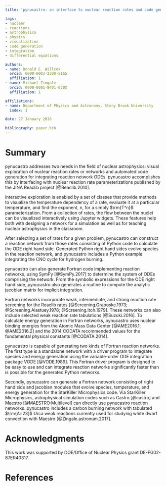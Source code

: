 ```yaml
---
title: 'pynucastro: an interface to nuclear reaction rates and code generator for reaction network equations'

tags:
- nuclear
- reactions
- astrophysics
- physics
- visualization
- code generation
- integration
- differential equations

authors:
- name: Donald E. Willcox
  orcid: 0000-0003-2300-5165
  affiliation: 1
- name: Michael Zingale
  orcid: 0000-0001-8401-030X
  affiliation: 1

affiliations:
- name: Department of Physics and Astronomy, Stony Brook University
  index: 1

date: 27 January 2018

bibliography: paper.bib
---
```


# Summary

pynucastro addresses two needs in the field of nuclear astrophysics:
visual exploration of nuclear reaction rates or networks and automated
code generation for integrating reaction network ODEs. pynucastro
accomplishes this by interfacing with nuclear reaction rate
parameterizations published by the JINA Reaclib project
[@Reaclib.2010].

Interactive exploration is enabled by a set of classes that provide
methods to visualize the temperature dependency of a rate, evaluate it
at a particular temperature, and find the exponent, n, for a simply
$\rm{T^n}$ parameterization.  From a collection of rates, the flow
between the nuclei can be visualized interactively using Jupyter
widgets.  These features help both with designing a network for a
simulation as well as for teaching nuclear astrophysics in the
classroom.

After selecting a set of rates for a given problem, pynucastro can
construct a reaction network from those rates consisting of Python
code to calculate the ODE right hand side. Generated Python right hand
sides evolve species in the reaction network, and pynucastro includes
a Python example integrating the CNO cycle for hydrogen burning.

pynucastro can also generate Fortran code implementing reaction
networks, using SymPy [@SymPy.2017] to determine the system of ODEs
comprising the network. From the symbolic expressions for the ODE
right hand side, pynucastro also generates a routine to compute the
analytic jacobian matrix for implicit integration.

Fortran networks incorporate weak, intermediate, and strong reaction
rate screening for the Reaclib rates [@Screening.Graboske.1973;
@Screening.Alastuey.1978; @Screening.Itoh.1979]. These networks can
also include selected weak reaction rate tabulations
[@Suzuki.2016]. To calculate energy generation in Fortran networks,
pynucastro uses nuclear binding energies from the Atomic Mass Data
Center [@AME2016.1; @AME2016.2] and the 2014 CODATA recommended values
for the fundamental physical constants [@CODATA.2014].

pynucastro is capable of generating two kinds of Fortran reaction
networks. The first type is a standalone network with a driver program
to integrate species and energy generation using the variable-order
ODE integration package VODE [@VODE.1989]. This Fortran driver program
is designed to be easy to use and can integrate reaction networks
significantly faster than is possible for the generated Python
networks.

Secondly, pynucastro can generate a Fortran network consisting of
right hand side and jacobian modules that evolve species, temperature,
and energy generation for the StarKiller Microphysics code. Via
StarKiller Microphysics, astrophysical simulation codes such as Castro [@castro]
and Maestro [@MAESTRO:Multilevel] can directly use pynucastro reaction networks.
pynucastro includes a carbon burning network with tabulated $\rm{A=23}$ Urca weak
reactions currently used for studying white dwarf convection with
Maestro [@Zingale.astronum.2017].

# Acknowledgments

This work was supported by DOE/Office of Nuclear Physics grant
DE-FG02-87ER40317.

# References
